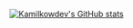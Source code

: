[![Kamilkowdev's GitHub stats](https://github-readme-stats.vercel.app/api?username=kamilkowdev&count_private=true&show_icons=true&theme=radical)](https://github.com/kamilkowdev/github-readme-stats)
